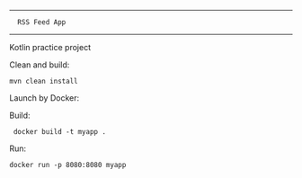 *************************
                       
      RSS Feed App     
                       
*************************

Kotlin practice project

Clean and build:

    mvn clean install

Launch by Docker:

  Build:

     docker build -t myapp .
    
  Run:
  
    docker run -p 8080:8080 myapp